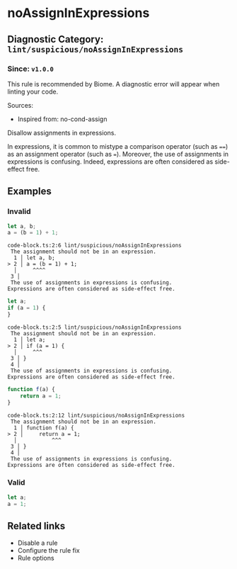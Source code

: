# noAssignInExpressions

## Diagnostic Category: `lint/suspicious/noAssignInExpressions`

### Since: `v1.0.0`

This rule is recommended by Biome. A diagnostic error will appear when linting your code.

Sources: 
- Inspired from: no-cond-assign

Disallow assignments in expressions.

In expressions, it is common to mistype a comparison operator (such as `==`) as an assignment operator (such as `=`).
Moreover, the use of assignments in expressions is confusing.
Indeed, expressions are often considered as side-effect free.

## Examples

### Invalid

```ts
let a, b;
a = (b = 1) + 1;
```

```text
code-block.ts:2:6 lint/suspicious/noAssignInExpressions 
 The assignment should not be in an expression.
  1 │ let a, b;
> 2 │ a = (b = 1) + 1;
  │     ^^^^
 3 │ 
 The use of assignments in expressions is confusing.
Expressions are often considered as side-effect free.
```

```ts
let a;
if (a = 1) {
}
```

```text
code-block.ts:2:5 lint/suspicious/noAssignInExpressions 
 The assignment should not be in an expression.
  1 │ let a;
> 2 │ if (a = 1) {
  │     ^^^
 3 │ }
 4 │ 
 The use of assignments in expressions is confusing.
Expressions are often considered as side-effect free.
```

```ts
function f(a) {
    return a = 1;
}
```

```text
code-block.ts:2:12 lint/suspicious/noAssignInExpressions 
 The assignment should not be in an expression.
  1 │ function f(a) {
> 2 │     return a = 1;
  │           ^^^
 3 │ }
 4 │ 
 The use of assignments in expressions is confusing.
Expressions are often considered as side-effect free.
```

### Valid

```ts
let a;
a = 1;
```

## Related links

- Disable a rule
- Configure the rule fix
- Rule options